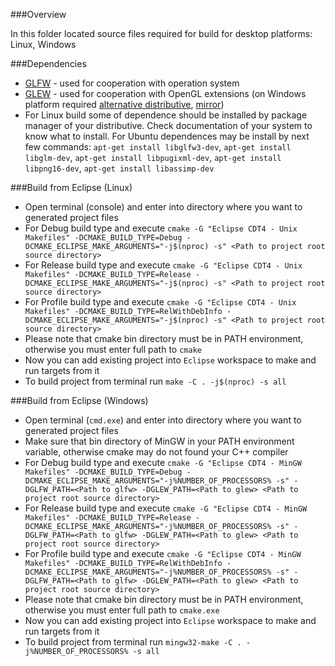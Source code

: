 ###Overview

In this folder located source files required for build for desktop platforms: Linux, Windows

###Dependencies
* [GLFW](https://github.com/glfw/glfw/releases) - used for cooperation with operation system
* [GLEW](https://github.com/nigels-com/glew/releases) - used for cooperation with OpenGL extensions (on Windows platform required [alternative distributive](https://github.com/nigels-com/glew/issues/31#issuecomment-145498979), [mirror](https://sourceforge.net/projects/glew/files/glew/1.13.0/))
* For Linux build some of dependence should be installed by package manager of your distributive. Check documentation of your system to know what to install. For Ubuntu dependences may be install by next few commands: ```apt-get install libglfw3-dev```, ```apt-get install libglm-dev```, ```apt-get install libpugixml-dev```, ```apt-get install libpng16-dev```, ```apt-get install libassimp-dev```

###Build from Eclipse (Linux)
* Open terminal (console) and enter into directory where you want to generated project files
* For Debug build type and execute ```cmake -G "Eclipse CDT4 - Unix Makefiles" -DCMAKE_BUILD_TYPE=Debug -DCMAKE_ECLIPSE_MAKE_ARGUMENTS="-j$(nproc) -s" <Path to project root source directory>```
* For Release build type and execute ```cmake -G "Eclipse CDT4 - Unix Makefiles" -DCMAKE_BUILD_TYPE=Release -DCMAKE_ECLIPSE_MAKE_ARGUMENTS="-j$(nproc) -s" <Path to project root source directory>```
* For Profile build type and execute ```cmake -G "Eclipse CDT4 - Unix Makefiles" -DCMAKE_BUILD_TYPE=RelWithDebInfo -DCMAKE_ECLIPSE_MAKE_ARGUMENTS="-j$(nproc) -s" <Path to project root source directory>```
* Please note that cmake bin directory must be in PATH environment, otherwise you must enter full path to ```cmake```
* Now you can add existing project into ```Eclipse``` workspace to make and run targets from it
* To build project from terminal run ```make -C . -j$(nproc) -s all```

###Build from Eclipse (Windows)
* Open terminal (```cmd.exe```) and enter into directory where you want to generated project files
* Make sure that bin directory of MinGW in your PATH environment variable, otherwise cmake may do not found your C++ compiler
* For Debug build type and execute ```cmake -G "Eclipse CDT4 - MinGW Makefiles" -DCMAKE_BUILD_TYPE=Debug -DCMAKE_ECLIPSE_MAKE_ARGUMENTS="-j%NUMBER_OF_PROCESSORS% -s" -DGLFW_PATH=<Path to glfw> -DGLEW_PATH=<Path to glew> <Path to project root source directory>```
* For Release build type and execute ```cmake -G "Eclipse CDT4 - MinGW Makefiles" -DCMAKE_BUILD_TYPE=Release -DCMAKE_ECLIPSE_MAKE_ARGUMENTS="-j%NUMBER_OF_PROCESSORS% -s" -DGLFW_PATH=<Path to glfw> -DGLEW_PATH=<Path to glew> <Path to project root source directory>```
* For Profile build type and execute ```cmake -G "Eclipse CDT4 - MinGW Makefiles" -DCMAKE_BUILD_TYPE=RelWithDebInfo -DCMAKE_ECLIPSE_MAKE_ARGUMENTS="-j%NUMBER_OF_PROCESSORS% -s" -DGLFW_PATH=<Path to glfw> -DGLEW_PATH=<Path to glew> <Path to project root source directory>```
* Please note that cmake bin directory must be in PATH environment, otherwise you must enter full path to ```cmake.exe```
* Now you can add existing project into ```Eclipse``` workspace to make and run targets from it
* To build project from terminal run ```mingw32-make -C . -j%NUMBER_OF_PROCESSORS% -s all```
